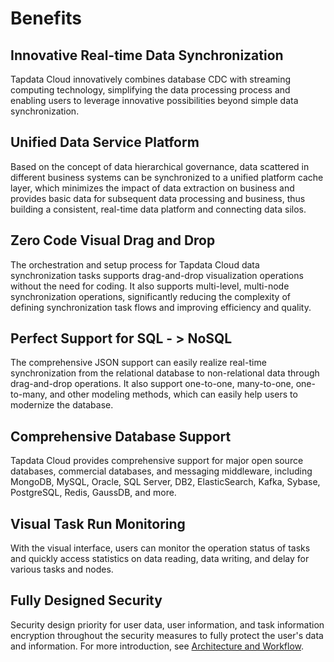 # Benefits

## Innovative Real-time Data Synchronization

Tapdata Cloud innovatively combines database CDC with streaming computing technology, simplifying the data processing process and enabling users to leverage innovative possibilities beyond simple data synchronization.

## Unified Data Service Platform

Based on the concept of data hierarchical governance, data scattered in different business systems can be synchronized to a unified platform cache layer, which minimizes the impact of data extraction on business and provides basic data for subsequent data processing and business, thus building a consistent, real-time data platform and connecting data silos.

## Zero Code Visual Drag and Drop

The orchestration and setup process for Tapdata Cloud data synchronization tasks supports drag-and-drop visualization operations without the need for coding. It also supports multi-level, multi-node synchronization operations, significantly reducing the complexity of defining synchronization task flows and improving efficiency and quality.

## Perfect Support for SQL - > NoSQL

The comprehensive JSON support can easily realize real-time synchronization from the relational database to non-relational data through drag-and-drop operations. It also support one-to-one, many-to-one, one-to-many, and other modeling methods, which can easily help users to modernize the database.

## Comprehensive Database Support

 Tapdata Cloud provides comprehensive support for major open source databases, commercial databases, and messaging middleware, including MongoDB, MySQL, Oracle, SQL Server, DB2, ElasticSearch, Kafka, Sybase, PostgreSQL, Redis, GaussDB, and more.

## Visual Task Run Monitoring

With the visual interface, users can monitor the operation status of tasks and quickly access statistics on data reading, data writing, and delay for various tasks and nodes.

## Fully Designed Security

Security design priority for user data, user information, and task information encryption throughout the security measures to fully protect the user's data and information. For more introduction, see [Architecture and Workflow](architecture.md).
